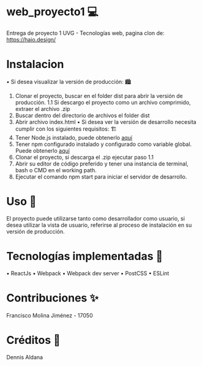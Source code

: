 # web_proyecto1 💻
Entrega de proyecto 1 UVG - Tecnologías web, pagina clon de: https://haio.design/

# Instalacion
• Si desea visualizar la versión de producción: 🏙
  1. Clonar el proyecto, buscar en el folder dist para abrir la versión de producción.
    1.1 Si descargo el proyecto como un archivo comprimido, extraer el archivo .zip
  2. Buscar dentro del directorio de archivos el folder dist
  3. Abrir archivo index.html
• Si desea ver la versión de desarrollo necesita cumplir con los siguientes requisitos: 🏗
  1. Tener Node.js instalado, puede obtenerlo [aquí](https://nodejs.org/es/)
  2. Tener npm configurado instalado y configurado como variable global. Puede obtenerlo [aquí](https://www.npmjs.com/get-npm)
  3. Clonar el proyecto, si descarga el .zip ejecutar paso 1.1
  4. Abrir su editor de código preferido y tener una instancia de terminal, bash o CMD en el working path.
  5. Ejecutar el comando npm start para iniciar el servidor de desarrollo.

# Uso 💽
El proyecto puede utilizarse tanto como desarrollador como usuario, si desea utilizar la vista de usuario, referirse al proceso de instalación en su versión de producción. 

# Tecnologías implementadas 🔮
• ReactJs
• Webpack
• Webpack dev server
• PostCSS
• ESLint


# Contribuciones ✨
Francisco Molina Jiménez - 17050

# Créditos 🏅
Dennis Aldana

